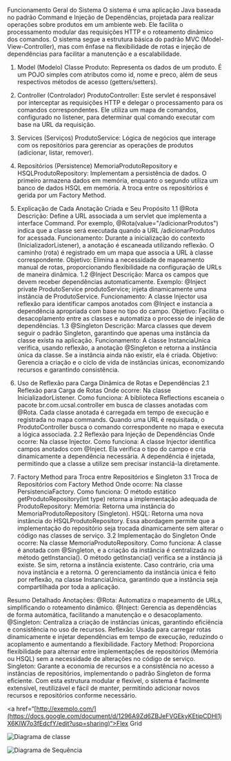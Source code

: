 Funcionamento Geral do Sistema
O sistema é uma aplicação Java baseada no padrão Command e Injeção de Dependências, projetada para realizar operações sobre produtos em um ambiente web. Ele facilita o processamento modular das requisições HTTP e o roteamento dinâmico dos comandos. O sistema segue a estrutura básica do padrão MVC (Model-View-Controller), mas com ênfase na flexibilidade de rotas e injeção de dependências para facilitar a manutenção e a escalabilidade.
1. Model (Modelo)
Classe Produto: Representa os dados de um produto. É um POJO simples com atributos como id, nome e preco, além de seus respectivos métodos de acesso (getters/setters).
2. Controller (Controlador)
ProdutoController: Este servlet é responsável por interceptar as requisições HTTP e delegar o processamento para os comandos correspondentes. Ele utiliza um mapa de comandos, configurado no listener, para determinar qual comando executar com base na URL da requisição.
3. Services (Serviços)
ProdutoService: Lógica de negócios que interage com os repositórios para gerenciar as operações de produtos (adicionar, listar, remover).
4. Repositórios (Persistence)
MemoriaProdutoRepository e HSQLProdutoRepository: Implementam a persistência de dados. O primeiro armazena dados em memória, enquanto o segundo utiliza um banco de dados HSQL em memória. A troca entre os repositórios é gerida por um Factory Method.

1. Explicação de Cada Anotação Criada e Seu Propósito
1.1 @Rota
Descrição: Define a URL associada a um servlet que implementa a interface Command. Por exemplo, @Rota(value="/adicionarProdutos") indica que a classe será executada quando a URL /adicionarProdutos for acessada.
Funcionamento: Durante a inicialização do contexto (InicializadorListener), a anotação é escaneada utilizando reflexão. O caminho (rota) é registrado em um mapa que associa a URL à classe correspondente.
Objetivo: Elimina a necessidade de mapeamento manual de rotas, proporcionando flexibilidade na configuração de URLs de maneira dinâmica.
1.2 @Inject
Descrição: Marca os campos que devem receber dependências automaticamente. Exemplo: @Inject private ProdutoService produtoService; injeta dinamicamente uma instância de ProdutoService.
Funcionamento: A classe Injector usa reflexão para identificar campos anotados com @Inject e instancia a dependência apropriada com base no tipo do campo.
Objetivo: Facilita o desacoplamento entre as classes e automatiza o processo de injeção de dependências.
1.3 @Singleton
Descrição: Marca classes que devem seguir o padrão Singleton, garantindo que apenas uma instância da classe exista na aplicação.
Funcionamento: A classe InstanciaUnica verifica, usando reflexão, a anotação @Singleton e retorna a instância única da classe. Se a instância ainda não existir, ela é criada.
Objetivo: Gerencia a criação e o ciclo de vida de instâncias únicas, economizando recursos e garantindo consistência.

2. Uso de Reflexão para Carga Dinâmica de Rotas e Dependências
2.1 Reflexão para Carga de Rotas
Onde ocorre: Na classe InicializadorListener.
Como funciona:
A biblioteca Reflections escaneia o pacote br.com.ucsal.controller em busca de classes anotadas com @Rota.
Cada classe anotada é carregada em tempo de execução e registrada no mapa commands.
Quando uma URL é requisitada, o ProdutoController busca o comando correspondente no mapa e executa a lógica associada.
2.2 Reflexão para Injeção de Dependências
Onde ocorre: Na classe Injector.
Como funciona:
A classe Injector identifica campos anotados com @Inject.
Ela verifica o tipo do campo e cria dinamicamente a dependência necessária.
A dependência é injetada, permitindo que a classe a utilize sem precisar instanciá-la diretamente.

3. Factory Method para Troca entre Repositórios e Singleton
3.1 Troca de Repositórios com Factory Method
Onde ocorre: Na classe PersistenciaFactory.
Como funciona:
O método estático getProdutoRepository(int type) retorna a implementação adequada de ProdutoRepository:
Memória: Retorna uma instância do MemoriaProdutoRepository (Singleton).
HSQL: Retorna uma nova instância do HSQLProdutoRepository.
Essa abordagem permite que a implementação do repositório seja trocada dinamicamente sem alterar o código nas classes de serviço.
3.2 Implementação do Singleton
Onde ocorre: Na classe MemoriaProdutoRepository.
Como funciona:
A classe é anotada com @Singleton, e a criação da instância é centralizada no método getInstancia().
O método getInstancia() verifica se a instância já existe. Se sim, retorna a instância existente. Caso contrário, cria uma nova instância e a retorna.
O gerenciamento da instância única é feito por reflexão, na classe InstanciaUnica, garantindo que a instância seja compartilhada por toda a aplicação.

Resumo Detalhado
Anotações:
@Rota: Automatiza o mapeamento de URLs, simplificando o roteamento dinâmico.
@Inject: Gerencia as dependências de forma automática, facilitando a manutenção e o desacoplamento.
@Singleton: Centraliza a criação de instâncias únicas, garantindo eficiência e consistência no uso de recursos.
Reflexão:
Usada para carregar rotas dinamicamente e injetar dependências em tempo de execução, reduzindo o acoplamento e aumentando a flexibilidade.
Factory Method:
Proporciona flexibilidade para alternar entre implementações de repositórios (Memória ou HSQL) sem a necessidade de alterações no código de serviço.
Singleton:
Garante a economia de recursos e a consistência no acesso a instâncias de repositórios, implementando o padrão Singleton de forma eficiente.
Com esta estrutura modular e flexível, o sistema é facilmente extensível, reutilizável e fácil de manter, permitindo adicionar novos recursos e repositórios conforme necessário.


<a href=“[http://exemplo.com/](https://docs.google.com/document/d/1296A9Zd6ZBJeFVGEkyKEtipCDHI1jX6KIW7o3fEdcfY/edit?usp=sharing)“>Flex Grid</a>

![Diagrama de classe](https://media.discordapp.net/attachments/1312061747271831564/1312159781019975810/pooa.drawio.png?ex=674ec746&is=674d75c6&hm=7e025c8be6f96e8d922951544fa07d0a86eac1a737703b9db865212a5c011a9f&=&format=webp&quality=lossless&width=1087&height=662)

![Diagrama de Sequência](https://media.discordapp.net/attachments/1312061747271831564/1313156519151534140/Diagrama_sem_nome.drawio_2.png?ex=674f1bcf&is=674dca4f&hm=83c4d9c45491aec691dc17e53a4b06d8bdc757199c250f8f42979f878c275c3f&=&format=webp&quality=lossless&width=750&height=395)
